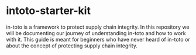 # intoto-starter-kit


in-toto is a framework to protect supply chain integrity. In this repository we will be documenting our journey of understanding in-toto and how to work with it. This guide is meant for beginners who have never heard of in-toto or about the concept of protecting supply chain integrity.